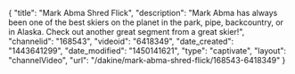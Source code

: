 {
    "title": "Mark Abma Shred Flick",
    "description": "Mark Abma has always been one of the best skiers on the planet in the park, pipe, backcountry, or in Alaska. Check out another great segment from a great skier!",
    "channelid": "168543",
    "videoid": "6418349",
    "date_created": "1443641299",
    "date_modified": "1450141621",
    "type": "captivate",
    "layout": "channelVideo",
    "url": "\/dakine\/mark-abma-shred-flick\/168543-6418349"
}